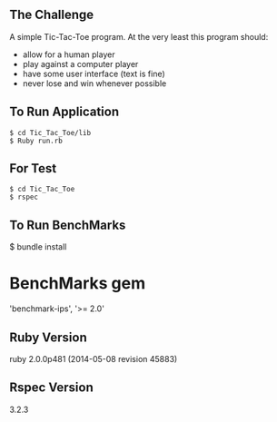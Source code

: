 ## The Challenge

A simple Tic-Tac-Toe program. At the very least this program should:

- allow for a human player
- play against a computer player
- have some user interface (text is fine)
- never lose and win whenever possible


## To Run Application
```
$ cd Tic_Tac_Toe/lib
$ Ruby run.rb
```
## For Test
```
$ cd Tic_Tac_Toe
$ rspec
```

## To Run BenchMarks
  $ bundle install

# BenchMarks gem
  'benchmark-ips', '>= 2.0'

## Ruby Version

ruby 2.0.0p481 (2014-05-08 revision 45883)

## Rspec Version

  3.2.3